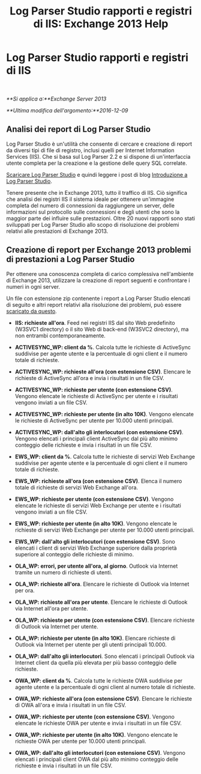﻿---
title: 'Log Parser Studio rapporti e registri di IIS: Exchange 2013 Help'
TOCTitle: Log Parser Studio rapporti e registri di IIS
ms:assetid: 01fa67d4-dc02-4c5f-93af-6da7b97d282f
ms:mtpsurl: https://technet.microsoft.com/it-it/library/Dn904092(v=EXCHG.150)
ms:contentKeyID: 63907498
ms.date: 05/22/2018
mtps_version: v=EXCHG.150
ms.translationtype: MT
---

# Log Parser Studio rapporti e registri di IIS

 

_**Si applica a:**Exchange Server 2013_

_**Ultima modifica dell'argomento:**2016-12-09_

## Analisi dei report di Log Parser Studio

Log Parser Studio è un'utilità che consente di cercare e creazione di report da diversi tipi di file di registro, inclusi quelli per Internet Information Services (IIS). Che si basa sul Log Parser 2.2 e si dispone di un'interfaccia utente completa per la creazione e la gestione delle query SQL correlate.

[Scaricare Log Parser Studio](https://go.microsoft.com/fwlink/p/?linkid=524244) e quindi leggere i post di blog [Introduzione a Log Parser Studio](https://go.microsoft.com/fwlink/p/?linkid=524243).

Tenere presente che in Exchange 2013, tutto il traffico di IIS. Ciò significa che analisi dei registri IIS il sistema ideale per ottenere un'immagine completa del numero di connessioni da raggiungere un server, delle informazioni sul protocollo sulle connessioni e degli utenti che sono la maggior parte dei influire sulle prestazioni. Oltre 20 nuovi rapporti sono stati sviluppati per Log Parser Studio allo scopo di risoluzione dei problemi relativi alle prestazioni di Exchange 2013.

## Creazione di report per Exchange 2013 problemi di prestazioni a Log Parser Studio

Per ottenere una conoscenza completa di carico complessiva nell'ambiente di Exchange 2013, utilizzare la creazione di report seguenti e confrontare i numeri in ogni server.

Un file con estensione zip contenente i report a Log Parser Studio elencati di seguito e altri report relativi alla risoluzione dei problemi, può essere [scaricato da questo](https://go.microsoft.com/fwlink/p/?linkid=524245).

  - **IIS: richieste all'ora**. Feed nei registri IIS dal sito Web predefinito (W3SVC1 directory) o il sito Web di back-end (W3SVC2 directory), ma non entrambi contemporaneamente.

  - **ACTIVESYNC\_WP: client da %**. Calcola tutte le richieste di ActiveSync suddivise per agente utente e la percentuale di ogni client e il numero totale di richieste.

  - **ACTIVESYNC\_WP: richieste all'ora (con estensione CSV)**. Elencare le richieste di ActiveSync all'ora e invia i risultati in un file CSV.

  - **ACTIVESYNC\_WP: richieste per utente (con estensione CSV)**. Vengono elencate le richieste di ActiveSync per utente e i risultati vengono inviati a un file CSV.

  - **ACTIVESYNC\_WP: richieste per utente (in alto 10K)**. Vengono elencate le richieste di ActiveSync per utente per 10.000 utenti principali.

  - **ACTIVESYNC\_WP: dall'alto gli interlocutori (con estensione CSV)**. Vengono elencati i principali client ActiveSync dal più alto minimo conteggio delle richieste e invia i risultati in un file CSV.

  - **EWS\_WP: client da %**. Calcola tutte le richieste di servizi Web Exchange suddivise per agente utente e la percentuale di ogni client e il numero totale di richieste.

  - **EWS\_WP: richieste all'ora (con estensione CSV)**. Elenca il numero totale di richieste di servizi Web Exchange all'ora.

  - **EWS\_WP: richieste per utente (con estensione CSV)**. Vengono elencate le richieste di servizi Web Exchange per utente e i risultati vengono inviati a un file CSV.

  - **EWS\_WP: richieste per utente (in alto 10K)**. Vengono elencate le richieste di servizi Web Exchange per utente per 10.000 utenti principali.

  - **EWS\_WP: dall'alto gli interlocutori (con estensione CSV)**. Sono elencati i client di servizi Web Exchange superiore dalla proprietà superiore al conteggio delle richieste di minimo.

  - **OLA\_WP: errori, per utente all'ora, al giorno**. Outlook via Internet tramite un numero di richieste di utenti.

  - **OLA\_WP: richieste all'ora**. Elencare le richieste di Outlook via Internet per ora.

  - **OLA\_WP: richieste all'ora per utente**. Elencare le richieste di Outlook via Internet all'ora per utente.

  - **OLA\_WP: richieste per utente (con estensione CSV)**. Elencare richieste di Outlook via Internet per utente.

  - **OLA\_WP: richieste per utente (in alto 10K)**. Elencare richieste di Outlook via Internet per utente per gli utenti principali 10.000.

  - **OLA\_WP: dall'alto gli interlocutori**. Sono elencati i principali Outlook via Internet client da quella più elevata per più basso conteggio delle richieste.

  - **OWA\_WP: client da %**. Calcola tutte le richieste OWA suddivise per agente utente e la percentuale di ogni client al numero totale di richieste.

  - **OWA\_WP: richieste all'ora (con estensione CSV)**. Elencare le richieste di OWA all'ora e invia i risultati in un file CSV.

  - **OWA\_WP: richieste per utente (con estensione CSV)**. Vengono elencate le richieste OWA per utente e invia i risultati in un file CSV.

  - **OWA\_WP: richieste per utente (in alto 10K)**. Vengono elencate le richieste OWA per utente per 10.000 utenti principali.

  - **OWA\_WP: dall'alto gli interlocutori (con estensione CSV)**. Vengono elencati i principali client OWA dal più alto minimo conteggio delle richieste e invia i risultati in un file CSV.

